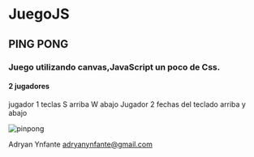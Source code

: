 # JuegoJS
## PING PONG

### Juego utilizando canvas,JavaScript un poco de Css.
#### 2 jugadores
jugador  1 teclas S arriba W abajo
Jugador 2 fechas del teclado arriba y abajo

![pinpong](https://user-images.githubusercontent.com/92740455/164751692-652b3414-ca7a-4381-90ce-8967fff3a8e9.png)

Adryan Ynfante adryanynfante@gmail.com
